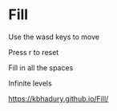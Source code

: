 # Fill

Use the wasd keys to move

Press r to reset

Fill in all the spaces

Infinite levels

https://kbhadury.github.io/Fill/
